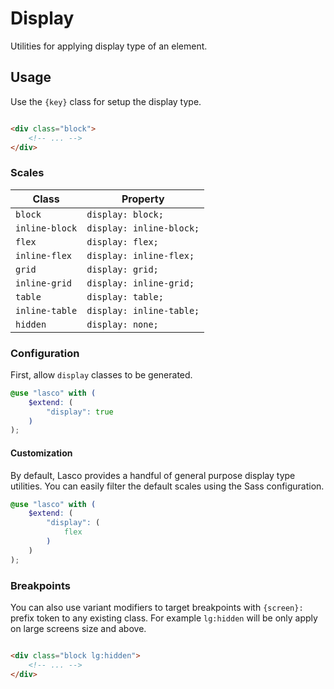 # Display

Utilities for applying display type of an element.

## Usage

Use the `{key}` class for setup the display type.

```html

<div class="block">
    <!-- ... -->
</div>
```

### Scales

| Class          | Property                 |
|----------------|--------------------------|
| `block`        | `display: block;`        |
| `inline-block` | `display: inline-block;` |
| `flex`         | `display: flex;`         |
| `inline-flex`  | `display: inline-flex;`  |
| `grid`         | `display: grid;`         |
| `inline-grid`  | `display: inline-grid;`  |
| `table`        | `display: table;`        |
| `inline-table` | `display: inline-table;` |
| `hidden`       | `display: none;`         |

### Configuration

First, allow `display` classes to be generated.

```scss
@use "lasco" with (
    $extend: (
        "display": true
    )
);
```

#### Customization

By default, Lasco provides a handful of general purpose display type utilities. You can easily filter the default scales
using the Sass configuration.

```scss
@use "lasco" with (
    $extend: (
        "display": (
            flex
        )
    )
);
```

### Breakpoints

You can also use variant modifiers to target breakpoints with `{screen}:` prefix token to any existing class. For
example `lg:hidden` will be only apply on large screens size and above.

```html

<div class="block lg:hidden">
    <!-- ... -->
</div>
```
